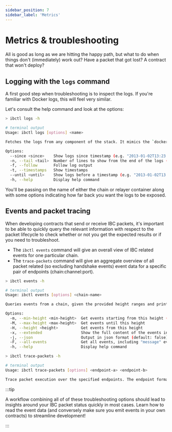 ```yaml
---
sidebar_position: 7
sidebar_label: 'Metrics'
---
```


# Metrics & troubleshooting

All is good as long as we are hitting the happy path, but what to do when things don't (immediately) work out? Have a packet that got lost? A contract that won't deploy?

## Logging with the `logs` command

A first good step when troubleshooting is to inspect the logs. If you're familiar with Docker logs, this will feel very similar.

Let's consult the help command and look at the options:

```bash
> ibctl logs -h

# terminal output
Usage: ibctl logs [options] <name>

Fetches the logs from any component of the stack. It mimics the `docker logs` functionality with similar options.

Options:
  --since <since>    Show logs since timestamp (e.g. "2013-01-02T13:23:37Z") or relative (e.g. "42m" for 42 minutes)
  -n, --tail <tail>  Number of lines to show from the end of the logs (default "all")
  -f, --follow       Follow log output
  -t, --timestamps   Show timestamps
  --until <until>    Show logs before a timestamp (e.g. "2013-01-02T13:23:37Z") or relative (e.g. "42m" for 42 minutes)
  -h, --help         Display help command
```

You'll be passing on the name of either the chain or relayer container along with some options indicating how far back you want the logs to be exposed.

## Events and packet tracing

When developing contracts that send or receive IBC packets, it's important to be able to quickly query the relevant information with respect to the packet lifecycle to check whether or not you get the expected results or if you need to troubleshoot.

- The `ibctl events` command will give an overall view of IBC related events for one particular chain.
- The `trace-packets` command will give an aggregate overview of all packet related (so excluding handshake events) event data for a specific pair of endpoints (chain:channel:port).

```bash
> ibctl events -h

# terminal output
Usage: ibctl events [options] <chain-name>

Queries events from a chain, given the provided height ranges and prints them out in a readable way

Options:
  -m, --min-height <min-height>  Get events starting from this height (default: 1)
  -M, --max-height <max-height>  Get events until this height
  -H, --height <height>          Get events from this height
  -x, --extended                 Show the full content of the events instead of their type (default: false)
  -j, --json                     Output in json format (default: false)
  -F, --all-events               Get all events, including "message" event in cosmos chains (default: false)
  -h, --help                     Display help command
```

```bash
> ibctl trace-packets -h

# terminal output
Usage: ibctl trace-packets [options] <endpoint-a> <endpoint-b>

Trace packet execution over the specified endpoints. The endpoint format must be `chain_id:channel_id:port_id`
```

:::tip

A workflow combining all of of these troubleshooting options should lead to insights around your IBC packet status quickly in most cases. Learn how to read the event data (and conversely make sure you emit events in your own contracts) to streamline development!

:::
